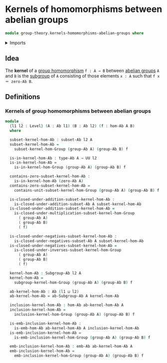 # Kernels of homomorphisms between abelian groups

```agda
module group-theory.kernels-homomorphisms-abelian-groups where
```

<details><summary>Imports</summary>

```agda
open import foundation.universe-levels

open import group-theory.abelian-groups
open import group-theory.embeddings-abelian-groups
open import group-theory.homomorphisms-abelian-groups
open import group-theory.kernels-homomorphisms-groups
open import group-theory.subgroups-abelian-groups
open import group-theory.subsets-abelian-groups
```

</details>

## Idea

The **kernel** of a
[group homomorphism](group-theory.homomorphisms-abelian-groups.md) `f : A → B`
between [abelian groups](group-theory.abelian-groups.md) `A` and `B` is the
[subgroup](group-theory.subgroups-abelian-groups.md) of `A` consisting of those
elements `x : A` such that `f x ＝ zero-Ab B`.

## Definitions

### Kernels of group homomorphisms between abelian groups

```agda
module _
  {l1 l2 : Level} (A : Ab l1) (B : Ab l2) (f : hom-Ab A B)
  where

  subset-kernel-hom-Ab : subset-Ab l2 A
  subset-kernel-hom-Ab =
    subset-kernel-hom-Group (group-Ab A) (group-Ab B) f

  is-in-kernel-hom-Ab : type-Ab A → UU l2
  is-in-kernel-hom-Ab =
    is-in-kernel-hom-Group (group-Ab A) (group-Ab B) f

  contains-zero-subset-kernel-hom-Ab :
    is-in-kernel-hom-Ab (zero-Ab A)
  contains-zero-subset-kernel-hom-Ab =
    contains-unit-subset-kernel-hom-Group (group-Ab A) (group-Ab B) f

  is-closed-under-addition-subset-kernel-hom-Ab :
    is-closed-under-addition-subset-Ab A subset-kernel-hom-Ab
  is-closed-under-addition-subset-kernel-hom-Ab =
    is-closed-under-multiplication-subset-kernel-hom-Group
      ( group-Ab A)
      ( group-Ab B)
      ( f)

  is-closed-under-negatives-subset-kernel-hom-Ab :
    is-closed-under-negatives-subset-Ab A subset-kernel-hom-Ab
  is-closed-under-negatives-subset-kernel-hom-Ab =
    is-closed-under-inverses-subset-kernel-hom-Group
      ( group-Ab A)
      ( group-Ab B)
      ( f)

  kernel-hom-Ab : Subgroup-Ab l2 A
  kernel-hom-Ab =
    subgroup-kernel-hom-Group (group-Ab A) (group-Ab B) f

  ab-kernel-hom-Ab : Ab (l1 ⊔ l2)
  ab-kernel-hom-Ab = ab-Subgroup-Ab A kernel-hom-Ab

  inclusion-kernel-hom-Ab : hom-Ab ab-kernel-hom-Ab A
  inclusion-kernel-hom-Ab =
    inclusion-kernel-hom-Group (group-Ab A) (group-Ab B) f

  is-emb-inclusion-kernel-hom-Ab :
    is-emb-hom-Ab ab-kernel-hom-Ab A inclusion-kernel-hom-Ab
  is-emb-inclusion-kernel-hom-Ab =
    is-emb-inclusion-kernel-hom-Group (group-Ab A) (group-Ab B) f

  emb-inclusion-kernel-hom-Ab : emb-Ab ab-kernel-hom-Ab A
  emb-inclusion-kernel-hom-Ab =
    emb-inclusion-kernel-hom-Group (group-Ab A) (group-Ab B) f
```
